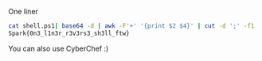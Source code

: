One liner 
```bash
cat shell.ps1| base64 -d | awk -F'+' '{print $2 $4}' | cut -d ';' -f1 | sed 's/ //g' | sed "s/'//g" | base64 -d | tr -d '\n'
Spark{0n3_l1n3r_r3v3rs3_sh3ll_ftw}
```

You can also use CyberChef :)
